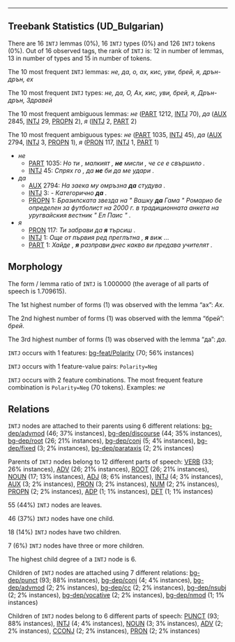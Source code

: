 

--------------------------------------------------------------------------------

## Treebank Statistics (UD_Bulgarian)

There are 16 `INTJ` lemmas (0%), 16 `INTJ` types (0%) and 126 `INTJ` tokens (0%).
Out of 16 observed tags, the rank of `INTJ` is: 12 in number of lemmas, 13 in number of types and 15 in number of tokens.

The 10 most frequent `INTJ` lemmas: <em>не, да, о, ах, кис, уви, брей, я, дрън-дрън, ех</em>

The 10 most frequent `INTJ` types:  <em>не, да, О, Ах, кис, уви, брей, я, Дрън-дрън, Здравей</em>

The 10 most frequent ambiguous lemmas: <em>не</em> ([PART]() 1212, [INTJ]() 70), <em>да</em> ([AUX]() 2845, [INTJ]() 29, [PROPN]() 2), <em>я</em> ([INTJ]() 2, [PART]() 2)

The 10 most frequent ambiguous types:  <em>не</em> ([PART]() 1035, [INTJ]() 45), <em>да</em> ([AUX]() 2794, [INTJ]() 3, [PROPN]() 1), <em>я</em> ([PRON]() 117, [INTJ]() 1, [PART]() 1)


* <em>не</em>
  * [PART]() 1035: <em>Но ти , малкият , <b>не</b> мисли , че се е свършило .</em>
  * [INTJ]() 45: <em>Спрях го , да <b>не</b> би да ме удари .</em>
* <em>да</em>
  * [AUX]() 2794: <em>На заека му омръзна <b>да</b> студува .</em>
  * [INTJ]() 3: <em>- Категорично <b>да</b> .</em>
  * [PROPN]() 1: <em>Бразилската звезда на " Вашку <b>да</b> Гама " Ромарио бе определен за футболист на 2000 г. в традиционната анкета на уругвайския вестник " Ел Паис " .</em>
* <em>я</em>
  * [PRON]() 117: <em>Ти забрави да <b>я</b> търсиш .</em>
  * [INTJ]() 1: <em>Още от първия ред преглътна , <b>я</b> виж ...</em>
  * [PART]() 1: <em>Хайде , <b>я</b> разправи днес какво ви предава учителят .</em>

## Morphology

The form / lemma ratio of `INTJ` is 1.000000 (the average of all parts of speech is 1.709615).

The 1st highest number of forms (1) was observed with the lemma “ах”: <em>Ах</em>.

The 2nd highest number of forms (1) was observed with the lemma “брей”: <em>брей</em>.

The 3rd highest number of forms (1) was observed with the lemma “да”: <em>да</em>.

`INTJ` occurs with 1 features: [bg-feat/Polarity]() (70; 56% instances)

`INTJ` occurs with 1 feature-value pairs: `Polarity=Neg`

`INTJ` occurs with 2 feature combinations.
The most frequent feature combination is `Polarity=Neg` (70 tokens).
Examples: <em>не</em>


## Relations

`INTJ` nodes are attached to their parents using 6 different relations: [bg-dep/advmod]() (46; 37% instances), [bg-dep/discourse]() (44; 35% instances), [bg-dep/root]() (26; 21% instances), [bg-dep/conj]() (5; 4% instances), [bg-dep/fixed]() (3; 2% instances), [bg-dep/parataxis]() (2; 2% instances)

Parents of `INTJ` nodes belong to 12 different parts of speech: [VERB]() (33; 26% instances), [ADV]() (26; 21% instances), [ROOT]() (26; 21% instances), [NOUN]() (17; 13% instances), [ADJ]() (8; 6% instances), [INTJ]() (4; 3% instances), [AUX]() (3; 2% instances), [PRON]() (3; 2% instances), [NUM]() (2; 2% instances), [PROPN]() (2; 2% instances), [ADP]() (1; 1% instances), [DET]() (1; 1% instances)

55 (44%) `INTJ` nodes are leaves.

46 (37%) `INTJ` nodes have one child.

18 (14%) `INTJ` nodes have two children.

7 (6%) `INTJ` nodes have three or more children.

The highest child degree of a `INTJ` node is 6.

Children of `INTJ` nodes are attached using 7 different relations: [bg-dep/punct]() (93; 88% instances), [bg-dep/conj]() (4; 4% instances), [bg-dep/advmod]() (2; 2% instances), [bg-dep/cc]() (2; 2% instances), [bg-dep/nsubj]() (2; 2% instances), [bg-dep/vocative]() (2; 2% instances), [bg-dep/nmod]() (1; 1% instances)

Children of `INTJ` nodes belong to 6 different parts of speech: [PUNCT]() (93; 88% instances), [INTJ]() (4; 4% instances), [NOUN]() (3; 3% instances), [ADV]() (2; 2% instances), [CCONJ]() (2; 2% instances), [PRON]() (2; 2% instances)

